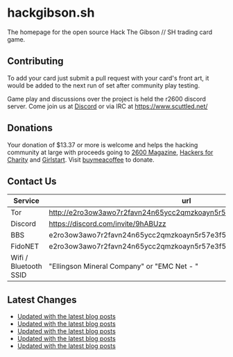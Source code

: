 # hackgibson.sh
The homepage for the open source Hack The Gibson // SH trading card game.


## Contributing

To add your card just submit a pull request with your card's front art, it would be added to the next run of set after community play testing.

Game play and discussions over the project is held the r2600 discord server. Come join us at [Discord](https://discord.com/invite/9hABUzz) or via IRC at https://www.scuttled.net/


## Donations

Your donation of $13.37 or more is welcome and helps the hacking community at large with proceeds going to [2600 Magazine](https://2600.com/), [Hackers for Charity](https://hackersforcharity.org) and [Girlstart](https://girlstart.org).  Visit [buymeacoffee](https://www.buymeacoffee.com/hackgibson.sh) to donate.


## Contact Us

Service | url
-|-
Tor | http://e2ro3ow3awo7r2favn24n65ycc2qmzkoayn5r57e3f56nvjwdcgg32ad.onion
Discord | https://discord.com/invite/9hABUzz
BBS | e2ro3ow3awo7r2favn24n65ycc2qmzkoayn5r57e3f56nvjwdcgg32ad.onion:23
FidoNET | e2ro3ow3awo7r2favn24n65ycc2qmzkoayn5r57e3f56nvjwdcgg32ad.onion:24554
Wifi / Bluetooth SSID | "Ellingson Mineral Company" or "EMC Net - <fidonet address>"

## Latest Changes
<!-- BLOG-POST-LIST:START -->
- [Updated with the latest blog posts](https://github.com/DFW2600/hackgibson.sh/commit/97165c43d7c715cf8f7e0af01c98edeaeb3e30ed)
- [Updated with the latest blog posts](https://github.com/DFW2600/hackgibson.sh/commit/5d3e2dfa608a2c8cdd341ada0412828f0103d339)
- [Updated with the latest blog posts](https://github.com/DFW2600/hackgibson.sh/commit/01d11f24fa554c97847c5ed31d7f0effb217d293)
- [Updated with the latest blog posts](https://github.com/DFW2600/hackgibson.sh/commit/178306bb5c770ea0cc7f12ff4e77d26601e4872b)
- [Updated with the latest blog posts](https://github.com/DFW2600/hackgibson.sh/commit/5d970bdb7c4d603ac91188b0a259a265e61b9818)
<!-- BLOG-POST-LIST:END -->
